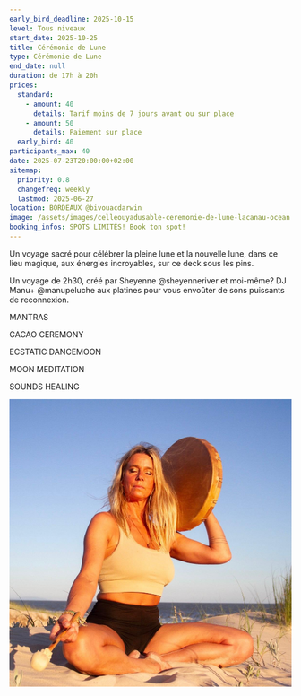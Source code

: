 ```yaml
---
early_bird_deadline: 2025-10-15
level: Tous niveaux
start_date: 2025-10-25
title: Cérémonie de Lune
type: Cérémonie de Lune
end_date: null
duration: de 17h à 20h
prices:
  standard:
    - amount: 40
      details: Tarif moins de 7 jours avant ou sur place
    - amount: 50
      details: Paiement sur place
  early_bird: 40
participants_max: 40
date: 2025-07-23T20:00:00+02:00
sitemap:
  priority: 0.8
  changefreq: weekly
  lastmod: 2025-06-27
location: BORDEAUX @bivouacdarwin
image: /assets/images/celleouyadusable-ceremonie-de-lune-lacanau-ocean.jpeg
booking_infos: SPOTS LIMITÉS! Book ton spot!
---
```

Un voyage sacré pour célébrer la pleine lune et la nouvelle lune, dans ce lieu magique, aux énergies incroyables, sur ce deck sous les pins.

Un voyage de 2h30, créé par Sheyenne @sheyenneriver et moi-même? DJ Manu+ @manupeluche aux platines pour vous envoûter de sons puissants de reconnexion.

MANTRAS

CACAO CEREMONY

ECSTATIC DANCEMOON

MOON MEDITATION

SOUNDS HEALING



![celleouyadusable jouant du tambour chamanique sur la dune](/assets/images/celleouyadusable-ceremonie-de-lune-lacanau-ocean-2.jpeg)